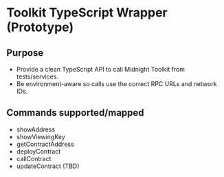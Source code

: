 # Toolkit TypeScript Wrapper (Prototype)

## Purpose
- Provide a clean TypeScript API to call Midnight Toolkit from tests/services.
- Be environment-aware so calls use the correct RPC URLs and network IDs.


## Commands supported/mapped
- showAddress
- showViewingKey
- getContractAddress
- deployContract
- callContract
- updateContract (TBD)

